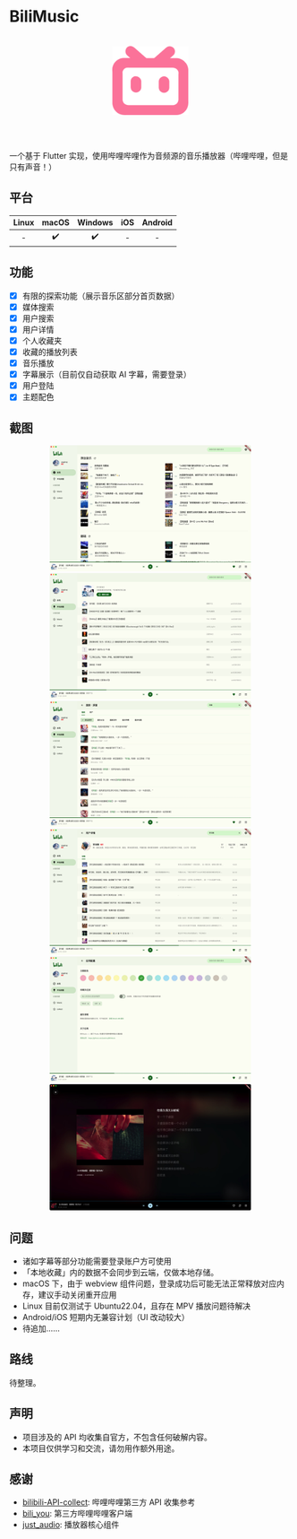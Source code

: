 # BiliMusic

<br>

<div align=center >
<img src="./images/logo.png" width = "136" alt="" align=center />
</div>

<br><br>

一个基于 Flutter 实现，使用哔哩哔哩作为音频源的音乐播放器（哔哩哔哩，但是只有声音！）

## 平台

| Linux | macOS | Windows | iOS | Android |
| :---: | :---: | :-----: | :-: | :-----: |
|   -   |  ✔️   |   ✔️    |  -  |    -    |

## 功能

- [x] 有限的探索功能（展示音乐区部分首页数据）
- [x] 媒体搜索
- [x] 用户搜索
- [x] 用户详情
- [x] 个人收藏夹
- [x] 收藏的播放列表
- [x] 音乐播放
- [x] 字幕展示（目前仅自动获取 AI 字幕，需要登录）
- [x] 用户登陆
- [x] 主题配色

## 截图

<div align=center>
<img src="images/discover.jpg" width = "360" />
<img src="images/local_favorite.jpg" width = "360" />
<img src="images/search_video.jpg" width = "360" /> 
<img src="images/user_detail.jpg" width = "360" />
<img src="images/app_config.jpg" width = "360" />
<img src="images/playing.jpg" width = "360" />
</div>

## 问题

- 诸如字幕等部分功能需要登录账户方可使用
- 「本地收藏」内的数据不会同步到云端，仅做本地存储。
- macOS 下，由于 webview 组件问题，登录成功后可能无法正常释放对应内存，建议手动关闭重开应用
- Linux 目前仅测试于 Ubuntu22.04，且存在 MPV 播放问题待解决
- Android/iOS 短期内无兼容计划（UI 改动较大）
- 待追加……

## 路线

待整理。

## 声明

- 项目涉及的 API 均收集自官方，不包含任何破解内容。
- 本项目仅供学习和交流，请勿用作额外用途。

## 感谢

- [bilibili-API-collect](https://github.com/SocialSisterYi/bilibili-API-collect): 哔哩哔哩第三方 API 收集参考
- [bili_you](https://github.com/lucinhu/bili_you): 第三方哔哩哔哩客户端
- [just_audio](https://github.com/ryanheise/just_audio): 播放器核心组件
